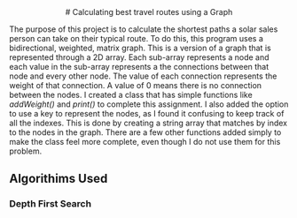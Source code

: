 <div align="center"> # Calculating best travel routes using a Graph</div>

The purpose of this project is to calculate the shortest paths a solar sales person can take on their typical route. To do this, this program uses a bidirectional, weighted, matrix graph. This is a version of a graph that is represented through a 2D array. Each sub-array represents a node and each value in the sub-array represents a the connections between that node and every other node. The value of each connection represents the weight of that connection. A value of 0 means there is no connection between the nodes. I created a class that has simple functions like *addWeight()* and *print()* to complete this assignment. I also added the option to use a key to represent the nodes, as I found it confusing to keep track of all the indexes. This is done by creating a string array that matches by index to the nodes in the graph. There are a few other functions added simply to make the class feel more complete, even though I do not use them for this problem.

## Algorithims Used

### Depth First Search

